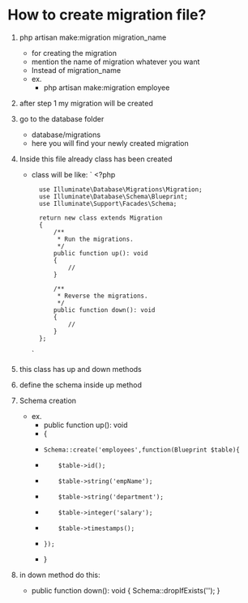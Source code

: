 # How to create migration file?

1. php artisan make:migration migration_name
    - for creating the migration
    - mention the name of migration whatever you want 
    - Instead of migration_name
    - ex. 
        - php artisan make:migration employee

2. after step 1 my migration will be created

3. go to the database folder
    - database/migrations
    - here you will find your newly created migration

4. Inside this file already class has been created
    - class will be like:
        `
             <?php

            use Illuminate\Database\Migrations\Migration;
            use Illuminate\Database\Schema\Blueprint;
            use Illuminate\Support\Facades\Schema;

            return new class extends Migration
            {
                /**
                 * Run the migrations.
                 */
                public function up(): void
                {
                    //
                }

                /**
                 * Reverse the migrations.
                 */
                public function down(): void
                {
                    //
                }
            };

        `

5. this class has up and down methods 

6. define the schema inside up method

7. Schema creation
    - ex. 
        - public function up(): void
        - {
        -     Schema::create('employees',function(Blueprint $table){
        -         $table->id();
        -         $table->string('empName');
        -         $table->string('department');
        -         $table->integer('salary');
        -         $table->timestamps();
        -     });
        - }

8. in down method do this:
    -  public function down(): void
        {
            Schema::dropIfExists('<name of your Schema>');
        }